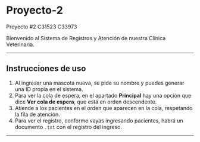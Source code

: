 # Proyecto-2

Proyecto #2 C31523 C33973

Bienvenido al Sistema de Registros y Atención de nuestra Clínica Veterinaria.

---

## Instrucciones de uso

1. Al ingresar una mascota nueva, se pide su nombre y puedes generar una ID propia en el sistema.
2. Para ver la cola de espera, en el apartado **Principal** hay una opción que dice **Ver cola de espera**, que está en orden descendente.
3. Atiende a los pacientes en el orden que aparecen en la cola, respetando la fila de atención.
4. Para ver el registro, conforme vayas ingresando pacientes, habrá un documento `.txt` con el registro del ingreso.

---
